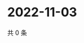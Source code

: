 # 2022-11-03

共 0 条

<!-- BEGIN WEIBO -->
<!-- 最后更新时间 Thu Nov 03 2022 01:29:50 GMT+0800 (China Standard Time) -->

<!-- END WEIBO -->
